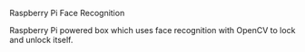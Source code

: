 Raspberry Pi Face Recognition

Raspberry Pi powered box which uses face recognition with OpenCV to lock and unlock itself.  
